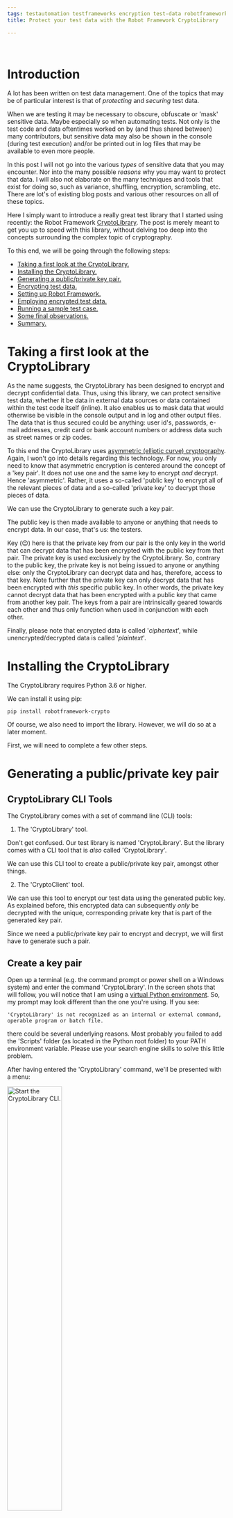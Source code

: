 ```yaml
---
tags: testautomation testframeworks encryption test-data robotframework RF_testlibraries CryptoLibrary
title: Protect your test data with the Robot Framework CryptoLibrary

---
```

<br>

<h1 class="post"> <a name="Introduction"> Introduction </a> </h1>

A lot has been written on test data management. One of the topics that may be of particular interest is that of <i>protecting</i> and <i>securing</i> test data.

When we are testing it may be necessary to obscure, obfuscate or 'mask' sensitive data. Maybe especially so when automating tests. Not only is the test code and data oftentimes worked on by (and thus shared between) many contributors, but sensitive data may also be shown in the console (during test execution) and/or be printed out in log files that may be available to even more people.

In this post I will not go into the various <i>types</i> of sensitive data that you may encounter. Nor into the many possible <i>reasons</i> why you may want to protect that data. I will also not elaborate on the many techniques and tools that exist for doing so, such as variance, shuffling, encryption, scrambling, etc. There are lot's of existing blog posts and various other resources on all of these topics.

Here I simply want to introduce a really great test library that I started using recently: the Robot Framework <a class="postanchor" href="https://github.com/Snooz82/robotframework-crypto" target="_blank">CryptoLibrary</a>. The post is merely meant to get you up to speed with this library, without delving too deep into the concepts surrounding the complex topic of cryptography.

To this end, we will be going through the following steps:

<ul>
	<li><a class="postanchor" href="#Taking a first look at the CryptoLibrary">Taking a first look at the CryptoLibrary.</a></li>
	<li><a class="postanchor" href="#Installing the CryptoLibrary">Installing the CryptoLibrary.</a></li>
	<li><a class="postanchor" href="#Generating a public/private key pair">Generating a public/private key pair.</a></li>
	<li><a class="postanchor" href="#Encrypting test data">Encrypting test data.</a></li>
	<li><a class="postanchor" href="#Setting up Robot Framework">Setting up Robot Framework.</a></li>
	<li><a class="postanchor" href="#Employing encrypted test data">Employing encrypted test data.</a></li>
	<li><a class="postanchor" href="#Running a sample test case">Running a sample test case.</a></li>
	<li><a class="postanchor" href="#Some final observations">Some final observations.</a></li>
	<li><a class="postanchor" href="#Summary">Summary.</a></li>
</ul>

<h1 class="post"> <a name="Taking a first look at the CryptoLibrary"> Taking a first look at the CryptoLibrary </a> </h1>

As the name suggests, the CryptoLibrary has been designed to encrypt and decrypt confidential data. Thus, using this library, we can protect sensitive test data, whether it be data in external data sources or data contained within the test code itself (inline). It also enables us to mask data that would otherwise be visible in the console output and in log and other output files. The data that is thus secured could be anything: user id's, passwords, e-mail addresses, credit card or bank account numbers or address data such as street names or zip codes.

To this end the CryptoLibrary uses <a class="postanchor" href="https://en.wikipedia.org/wiki/Elliptic-curve_cryptography" target="_blank">asymmetric (elliptic curve) cryptography</a>. Again, I won't go into details regarding this technology. For now, you only need to know that asymmetric encryption is centered around the concept of a 'key pair'. It does not use one and the same key to encrypt <i>and</i> decrypt. Hence 'asymmetric'. Rather, it uses a so-called 'public key' to encrypt all of the relevant pieces of data and a so-called 'private key' to decrypt those pieces of data.

We can use the CryptoLibrary to generate such a key pair.

The public key is then made available to anyone or anything that needs to encrypt data. In our case, that's us: the testers.

Key (&#128521;) here is that the private key from our pair is the only key in the world that can decrypt data that has been encrypted with the public key from that pair. The private key is used exclusively by the CryptoLibrary. So, contrary to the public key, the private key is not being issued to anyone or anything else: only the CryptoLibrary can decrypt data and has, therefore, access to that key. Note further that the private key can only decrypt data that has been encrypted with <i>this</i> specific public key. In other words, the private key cannot decrypt data that has been encrypted with a public key that came from another key pair. The keys from a pair are intrinsically geared towards each other and thus only function when used in conjunction with each other.

Finally, please note that encrypted data is called '<i>ciphertext</i>', while unencrypted/decrypted data is called '<i>plaintext</i>'.

<h1 class="post"> <a name="Installing the CryptoLibrary"> Installing the CryptoLibrary </a> </h1>

The CryptoLibrary requires Python 3.6 or higher.

We can install it using pip:

	pip install robotframework-crypto

Of course, we also need to import the library. However, we will do so at a later moment.

First, we will need to complete a few other steps.

<h1 class="post"> <a name="Generating a public/private key pair"> Generating a public/private key pair </a> </h1>

<h2 class="post"> <a name="Tools"> CryptoLibrary CLI Tools </a> </h2>

The CryptoLibrary comes with a set of command line (CLI) tools:

1) The 'CryptoLibrary' tool.

Don't get confused. Our test library is named 'CryptoLibrary'. But the library comes with a CLI tool that is <i>also</i> called 'CryptoLibrary'.

We can use this CLI tool to create a public/private key pair, amongst other things.

2) The 'CryptoClient' tool.

We can use this tool to encrypt our test data using the generated public key. As explained before, this encrypted data can subsequently <i>only</i> be decrypted with the unique, corresponding private key that is part of the generated key pair.

Since we need a public/private key pair to encrypt and decrypt, we will first have to generate such a pair.

<h2 class="post"> <a name="Create a key pair"> Create a key pair </a> </h2>

Open up a terminal (e.g. the command prompt or power shell on a Windows system) and enter the command 'CryptoLibrary'. In the screen shots that will follow, you will notice that I am using a <a class="postanchor" href="http://localhost:4000/blog/2021/02/01/Running-Robot-Framework-in-a-virtual-environment-pt-1" target="_blank">virtual Python environment</a>. So, my prompt may look different than the one you're using. If you see:

	'CryptoLibrary' is not recognized as an internal or external command, operable program or batch file.

there could be several underlying reasons. Most probably you failed to add the 'Scripts' folder (as located in the Python root folder) to your PATH environment variable. Please use your search engine skills to solve this little problem.

After having entered the 'CryptoLibrary' command, we'll be presented with a menu:

<a href="/assets/images/start_CL.JPG"><img src="/assets/images/start_CL.JPG" class="postimage" alt="Start the CryptoLibrary CLI." width="50%"></a><br>

As you can see there are four initial menu items. 'Encrypt' is the currently selected item.

I will not guide you through all of the menu items and their sub-menu's. Please see <a class="postanchor" href="https://github.com/Snooz82/robotframework-crypto#cryptolibrary-command-line-tool" target="_blank">here</a>, for an overview of all available menu items.

Since we want to create a key pair, we activate the menu item 'Open config' (using the arrow-down and enter keys). This will bring us to the following sub-menu:

<a href="/assets/images/config_key_pair.JPG"><img src="/assets/images/config_key_pair.JPG" class="postimage" alt="Configure key pair." width="50%"></a><br>

Activate menu-item 'Configure key pair'. This will then provide us with the following menu:

<a href="/assets/images/generate_key_pair.JPG"><img src="/assets/images/generate_key_pair.JPG" class="postimage" alt="Generate the key pair." width="50%"></a><br>

Select the menu item 'Generate key pair'. That will present us with a question:

<a href="/assets/images/question_regenerate.JPG"><img src="/assets/images/question_regenerate.JPG" class="postimage" alt="Regenerate the key pair yes/no." width="50%"></a><br>

This question should actually <i>only</i> come up if we had an <i>existing</i> key pair. However, due to a bug this question currently <i>always</> comes up, so regardless whether we have or have not an existing key pair. Now, if we <i>had</i> an existing key pair, then choosing 'No' would amount to aborting the creation of a new key pair. And choosing 'Yes' would delete the existing pair and then create a new pair (hence 'regenerate').

Please note that I have contacted the author of the library. He assured me he would soon fix this little bug.<a href="#footnote-1" class="postanchor"><sup>[1]</sup></a>

Having said that, we can simply choose 'Yes' in order for our key pair to be created.

But ... first we are asked if we want to save the password to disk. The password in question is meant to protect the private key of the key pair that is about to be generated. We need that private key to be protected, since it is capable of decrypting our encrypted test data. Therefore, we do not want unauthorized usage of the private key! A password helps in preventing such usage.<a href="#footnote-2" class="postanchor"><sup>[2]</sup></a>

Creating a password for the private key is mandatory. What we are being asked <i>here</i> is whether we would like to <i>save</i> that password to disk. If we answer 'Yes', two things will happen: the password we will specify will be secured through hashing and that hashed password will then be saved to disk. If we choose 'No', then the password will not be saved to disk and not be hashed. A third effect of not saving the password to disk, is that we will have to specify the (unhashed!) password as an argument when importing the library later on (as we'll see further on). So, choosing 'No' severely decreases the level of security we apply to our private key!

Therefore, let's select 'Yes'. That way our password will be secured, we won't have to remember it <i>and</i> we won't have to specify it later on as an argument in our test code. Rather, the CryptoLibrary will search for a password file in the designated folder and, when found, will extract the password from that file. More details on this in the remainder of this article.

Two things will happen now: a key pair will be generated (and saved to disk) in the background and, subsequently, we will be prompted to provide the password:

<a href="/assets/images/enter_pwd.JPG"><img src="/assets/images/enter_pwd.JPG" class="postimage" alt="Enter password." width="50%"></a><br>

Let's enter our password (twice) and press 'enter'. This will hash the specified password and then write the result to a text file on disk.

So, two keys and a password have now been generated and written to disk. Therefore, the console additionally prints the path's to:

- A <i>password_hash.json</i> file containing the (hashed) password that protects the private key.
- A <i>private_key.json</i> file containing the (AES encrypted) private key.
- A <i>public_key.key</i> file containing the public key.

Finally, the public key itself is also printed to the console.

Our console will therefore now look something like this:

<a href="/assets/images/console_output.JPG"><img src="/assets/images/console_output.JPG" class="postimage" alt="Console output." width="90%"></a><br>

Of course, the printed public key is identical to the key that is contained in the <code class="snippet">public_key.key</code> file. As explained earlier, we will later use that public key to encrypt our test data. Note, however, that you do not need to copy the public key from the console window. It is printed merely for informative purposes. Further down, we will see how the public key is retrieved and employed when we encrypt data.

Also note that, were we to <i>repeat</i> the steps to create a key pair, the <i>current</i> key pair (and password file) would be overwritten! So if, for whatever reason, you need a second pair, you will first have to move the current pair to another folder. We'll talk later about the reason why you may want to do so.

<h2 class="post"> <a name="CryptoLibrary output files"> CryptoLibrary output files </a> </h2>

The private and public keys as well as a password have now been saved to our file system, in the form of three files:

<a href="/assets/images/files.JPG"><img src="/assets/images/files.JPG" class="postimage" alt="List of files." width="75%"></a><br>

As we saw in the last screen shot of our console output, the three generated files are located in:

<code class="snippet"> your_Python_root_folder\Lib\site-packages\CryptoLibrary\keys </code>

This is the default folder that the keys (and password) are saved in and (at later stages) will also be retrieved from.

As one might expect, the default folder can be changed. This can be done through the <code class="snippet">[Open config -> Set key path]</code> menu option of the 'CryptoLibrary' CLI tool, as could be gathered from <a class="postanchor" href="/assets/images/generate_key_pair.JPG">the earlier screen shot</a>.

The contents of the files looks something like this (click the picture to enlarge):

<a href="/assets/images/contents_files.JPG"><img src="/assets/images/contents_files.JPG" class="postimage" alt="File contents." width="100%"></a><br>

Now that we have our key pair, we are ready to encrypt test data using the public key.

<h1 class="post"> <a name="Encrypting test data"> Encrypting test data </a> </h1>

To encrypt test data we will utilize the second CLI tool that comes with the library: the CryptoClient.

Make sure you have a terminal window open and then enter the command 'CryptoClient':

<a href="/assets/images/open_cryptoClient.JPG"><img src="/assets/images/open_cryptoClient.JPG" class="postimage" alt="Start the CryptoClient CLI." width="50%"></a><br>

Again, I will not elaborate on all of the available menu options. To familiarize yourself with all options, please read <a class="postanchor" href="https://github.com/Snooz82/robotframework-crypto#cryptoclient-command-line-tool" target="_blank">the relevant section</a> on the lib's project page.

Here we merely want to encrypt a piece of test data. To this end, choose menu item: 'Encrypt'.

We are then prompted for the test data that we want to encrypt. Note that the prompt specifically states 'password'. However, as mentioned before, we can encrypt <i>any</i> type of test data and not just passwords:

<a href="/assets/images/enter_test_data.JPG"><img src="/assets/images/enter_test_data.JPG" class="postimage" alt="Enter test data to encrypt." width="50%"></a><br>

Encryption will only work if we have a public key. Luckily we do, since we had generated a key pair in the previous step. The public key from that pair will be used to encrypt our data, employing one of the <a class="postanchor" href="https://en.wikipedia.org/wiki/Elliptic-curve_cryptography#Cryptographic_schemescryptographich" target="_blank">cryptographic schemes</a> of elliptic curve cryptography.

The CryptoClient will automatically search for the public key in the designated folder. That is, it will look in the default folder (<code class="snippet">your_Python_root_folder\Lib\site-packages\CryptoLibrary\keys</code>). Unless you have set a <i>different</i> folder through the 'Set key path' menu option of the CryptoLibrary CLI tool (as described earlier): in that case, it will look in the folder you have configured.

That means that we do not have to manually supply (or point to) a public key, but can simply provide the test data to encrypt and press 'enter'. This will then encrypt the data and subsequently print it out in the console window:

<a href="/assets/images/encrypted_data.JPG"><img src="/assets/images/encrypted_data.JPG" class="postimage" alt="Encrypted data in console." width="75%"></a><br>

Here I have encrypted a password for the demo site <a class="postanchor" href="https://www.saucedemo.com/" target="_blank">https://www.saucedemo.com/</a>. The password I have encrypted is 'secret_sauce'.

Note that an instruction is printed as well: <code class="snippet">use incl. "crypt:"</code>. The reason for this instruction will become apparent later on.

Copy the ciphertext (<i>including</i> the 'crypt:' prefix) from the console window. We will need it in the next step.

<h1 class="post"> <a name="Setting up Robot Framework"> Setting up Robot Framework </a> </h1>

We will now use the obtained ciphertext as our test data.

To this end, we must somehow enable Robot Framework to decrypt that ciphertext. Surely, when we enter the password into the relevant edit field of the saucedemo site, we do not want the <i>encrypted</i> data submitted. We want the original, <i> plaintext </i> version of the password.

Therefore we will now import the CryptoLibrary.

<h2 class="post"> <a name="Importing the library"> Importing the library </a> </h2>

I am assuming you have a runnable test suite file set up. If not, please create one.

Then, within your <i>Settings</i> declaration, import the CryptoLibrary as follows:

	Library     CryptoLibrary    variable_decryption=True

This will then look something like this:

<a href="/assets/images/import_cryptolib.JPG"><img src="/assets/images/import_cryptolib.JPG" class="postimage" alt="Console output." width="60%"></a><br>

We have specified an argument within the import statement. Let's take a look at it and the two other (optional) arguments that the library accepts when importing it.

<h2 class="post"> <a name="Import argument: variable_decryption"> Import argument: <i>variable_decryption</i> </a> </h2>

When the boolean parameter 'variable_decryption' is set to 'True', then, when running our test suite file, any ciphertext (<b>that is, any piece of data starting with 'crypt:'<b/>) that will be encountered (within the suite) gets decrypted  automatically (i.e. on-the-fly). When the parameter is set to 'False' (which is it's default), we will have to explicitly use the CryptoLibrary's 'Get decrypted text' keyword everywhere in our code where we need a ciphertext to be decrypted. We'll look at some examples of the latter option later on. Here (for our convenience) we'll assign value 'True' to the parameter.

<h2 class="post"> <a name="password"> Import argument: <i>password</i> </a> </h2>

The password for access to the private key can be provided to the CryptoLibrary as an argument as well:

	Library     CryptoLibrary    variable_decryption=True	password=myUnhashedPrivateKeyPassword

However, in <i>our</i> import statement this is not necessary, since we had previously saved our (hashed) password to disk. If no password is provided as import argument, the CryptoLibrary will simply look for a password file in the designated folder and, if found, will use it. As was mentioned before, you can set the folder it should look for through the 'Set key path' menu option of the CryptoLibrary CLI tool. The default folder is:

<code class="snippet">your_Python_root_folder\Lib\site-packages\CryptoLibrary\keys</code>.

If the CryptoLibrary can't find the file <i>and</i> the password is also not provided in the import statement, the CryptoLibrary will throw an error:

<a href="/assets/images/attribute_error.JPG"><img src="/assets/images/attribute_error.JPG" class="postimage" alt="Console output." width="75%"></a><br>

Please note that if you provide the password as an import argument, it will take precedence over a password file. That is, in case you have <i>both</i>, the import argument will be used and the password file will be ignored. In that situation, when you specify an <i>incorrect</i> password as import argument, the following error will occur:

<a href="/assets/images/error_incorrect_password_import.JPG"><img src="/assets/images/error_incorrect_password_import.JPG" class="postimage" alt="Error on incorrect password." width="75%"></a><br>

Since the password is incorrect, the CryptoLibrary cannot access the private key and thus spits out this error. It would be nice though if it would tell us the actual, underlying root cause, which is that the password didn't check out.<a href="#footnote-3" class="postanchor"><sup>[3]</sup></a>

<h2 class="post"> <a name="key_path"> Import argument: <i>key_path</i> </a> </h2>

Another parameter that can be passed through the import statement is 'key_path'. Through this parameter we can specify a path to the relevant private key file, overruling the currently set default folder.

As was mentioned before, the CryptoLibrary's default folder for storing key files is:

<code class="snippet">your_Python_root_folder\Lib\site-packages\CryptoLibrary\keys</code>

We can change the default folder through the 'Set key path' option of the CryptoLibrary CLI tool (see above).

Through the 'key_path' argument we can refer the CryptoLibrary to a private key file that is located in a folder different from the currently set (default) folder. This is very useful, since we can thus create multiple key pairs and place them in different folders. We can then proceed and use different public keys to encrypt different pieces of test data. Through the 'key_path' argument in the import statements of our test suites, we can point the CryptoLibrary to the proper private key files that are needed for decryption.

The path that we specify as a value to this argument can either be an absolute path or can be a path relative to the file 'cryptoutility.py'. The latter is located at:

<code class="snippet"> your_Python_root_folder\Lib\site-packages\CryptoLibrary\utils </code>

<h1 class="post"> <a name="Employing encrypted test data"> Employing encrypted test data </a> </h1>

The importing of the library was the last of our preparatory steps and we are now ready to rumble!

Thus, let's create the following test suite file:

(<i>Please note that if you click the image, the sample test suite file will be downloaded onto your device as a .robot text file!</i>)

<a href="/downloads/sample_test_suite.robot"><img src="/assets/images/crypto_test_suite.JPG" class="postimage" alt="Console output." width="100%"></a><br>

Further note that the test cases contained therein are merely meant as samples, to demonstrate the utilization of the CryptoLibrary. As such they are, naturally, simplistic and not well designed. For instance, normally you should obviously not include low-level, technical steps in your test cases.

Having said that, let's break down the test suite file.

<h2 class="post"> <a name="Settings section"> <i>Settings</i> section </a> </h2>

At the very beginning of the test suite file we see the 'Settings' section. It imports a couple of test libraries and defines a simple suite teardown.

<h2 class="post"> <a name="Variables section"> <i>Variables</i> section </a> </h2>

Next we have a 'Variables' section that declares and assigns exactly one variable: <code class="snippet">${PWD_AS_PLAINTEXT}</code>.

Seemingly in contrast to the variable's name, what is being assigned here is the encrypted (i.e. ciphertext) 'version' of the password 'secret_sauce'.

However, because we have passed <code class="snippet">variable_decryption=True</code> to the CryptoLibrary upon importing it, the lib will automatically and on-the-fly decrypt the value of any variable (within the scope of our test suite) whose value starts with <code class="snippet">crypt:</code>. The library will then proceed to <i>re-assign</i> the resulting plaintext value to that variable.

Consequently, when we use the variable name in the test cases below, it will always hold the original, unencrypted test data. Hence the name of the variable is: 'PWD_AS_PLAINTEXT'.

I will not go into <i>how</i> the library does all of this. If anyone is interested in that, they can walk though the lib's code (it's very readable).

<h2 class="post"> <a name="Test cases section"> <i>Test cases</i> section </a> </h2>

I have created a simplistic test case to demonstrate the effect of all of our preparations above.

The test case uses the SeleniumLibrary to open a browser and load the saucedemo home page. Next, it fills out and submits the log-in form that is on that home page. Finally, it checks that we subsequently land on the proper page by validating that the text 'PRODUCTS' can be found. So when running the test case, we will encounter the following two pages:

<div style="display: inline-block">
	<div style="width: 40%; float: left">
		<a href="/assets/images/sauce_labs_home.JPG">
			<img src="/assets/images/sauce_labs_home.JPG" class="postimage" alt="Sauce Labs home page." width="75%">
		</a>
	</div>

	<div style="width: 60%; float: right">
		<a href="/assets/images/sauce_labs_products.JPG"><img src="/assets/images/sauce_labs_products.JPG" class="postimage" alt="Sauce Labs products page." width="75%">
		</a>
	</div>
</div>

Naturally, we are solely interested in the line of code that employs our password variable:

	Input Password    id:password    ${PWD_AS_PLAINTEXT}

As was explained before, when that line of code is executed, the plaintext 'secret_sauce' will be entered and <i>not</i> the ciphertext. So let's run our sample test case and see what will happen.

<h1 class="post"> <a name="Running a sample test case"> Running a sample test case </a> </h1>

Play the video to see our sample test case run.

<div class="video">
	<video controls="controls" name="media" style="width:100%" title="successful">
		<source src="https://user-images.githubusercontent.com/1413615/133294348-b5e3bbd1-c705-4049-a555-894ceb73d95d.mp4" controls="controls">
	</video>
</div>

Now, what if we were to set 'variable_decription' to 'False' or remove that import argument altogether? Well, then the CryptoLibrary would no longer automatically and on-the-fly decrypt all variable values that start with 'crypt:'. Consequently, if we were to run the same test case again, then the <i>cipher</i> would be entered into the password field and the login (and thus test case) would fail.

<div style="display: inline-block">
	<div style="width: 40%; float: left">
		<a href="/assets/images/cipher_as_pwd.JPG">
			<img src="/assets/images/cipher_as_pwd.JPG" class="postimage" alt="Failed log-in." width="75%">
		</a>
	</div>

	<div style="width: 60%; float: right">
		<a href="/assets/images/failed_login_test.JPG"><img src="/assets/images/failed_login_test.JPG" class="postimage" alt="Failed login test." width="75%">
		</a>
	</div>
</div>

We would then have to use the <a class="postanchor" href="https://snooz82.github.io/robotframework-crypto/CryptoLibrary.html#Get%20Decrypted%20Text" target="_blank">'Decrypt text' keyword</a> everywhere and every time a decryption is required.

That would look something like the following:

<a href="/assets/images/using_the_decrypt_keyword.JPG"><img src="/assets/images/using_the_decrypt_keyword.JPG" class="postimage" alt="Using the decrypt keyword" width="100%"></a><br>

What has changed?

Well, our 'variable_decryption' import argument has been set to 'False'.

Further, our variable at line 11 has been renamed to reflect the fact that a cypher will be assigned to it. That is, the CryptoLibrary will no longer automatically (i.e. on-the-fly) decrypt our variable. Note that the cypher itself no longer sports the 'crypt:' prefix.

Finally, line 18 had been added to our test case: it decrypts the cypher and assigns the resulting plaintext password to the ${PWD_AS_PLAINTEXT} variable.

Please note: when 'variable_decryption' is set to 'False', you <i>can</i>, but don't <i>have to</i> remove the 'crypt:' prefixes. That is not required for the CryptoLibrary keywords to work, because any prefix will simply be ignored by them. A possible advantage of not removing the prefixes would be that you don't have to change all of your variables when you toggle 'variable_decryption' from 'True' to 'False' or vice versa.

So, thanks to the CryptoLibrary we can simply add our password to our test code, without anybody being able to obtain and abuse that password. And we do not have to come up with all sorts of inelegant work-arounds to protect our sensitive data.

But the library does even <i>more</i> for us. Let's take a closer look at that in the following sections.

<h2 class="post"> <a name="Masking the log output"> Masking the log output </a> </h2>

Another artifact that might compromise security is the Robot Framework log file.

Typically, when we call a keyword, then the log file entry for that call will also show all of the arguments passed. For instance, when we employ the 'Input Text' keyword to write a text value to an edit field of a web form, than the log file will print that text value as well. Anyone having access to the log file will be able to retrieve that value.

<a href="/assets/images/input_plaintext_in_edit.JPG"><img src="/assets/images/input_plaintext_in_edit.JPG" class="postimage" alt="Snippet from log file - plaintext in edit." width="80%"></a><br>

Luckily, the CryptoLibrary will make sure that any value it has decrypted during test execution will not be printed in the log. Rather, the value will be masked through asterisks.

<a href="/assets/images/input_cipher_in_edit.JPG"><img src="/assets/images/input_cipher_in_edit.JPG" class="postimage" alt="Snippet from log file - cipher in edit." width="80%"></a><br>

There is a slight catch though. To accomplish the masking of log entries, the CryptoLibrary keeps a list of all the <i>plaintext</i> values it has decrypted from ciphers in the current run. Any value that is on that list, will not be printed in the log. Consequently, when we create a new variable in our test suite and assign to it a (plaintext) value that is on that list (i.e. a value that is identical to a value on that list), it, too, will not be printed in the log. Even though technically speaking it has never been decrypted from a cipher.

So, if we were to have "world" somewhere decrypted from a cipher and thereafter have the following call in the same test suite:

	Log    Hello, world!	level=WARN

then when that line of code were executed we would see the following in our log:

	[WARN] Hello, ***!"

So even though we simply try to log a piece of plain text with no apparent relation to a cipher, the masking is still applied.

<h1 class="post"> <a name="Some final observations"> Some final observations </a> </h1>

<h2 class="post"> <a name="Only encrypted values assigned to a variable can be decrypted"> Only encrypted values assigned to a variable can be decrypted </a> </h2>

Ciphers have to be assigned to a variable in order for them to get decrypted. So, if we were to write the following:

<a href="/assets/images/inline_cipher.JPG"><img src="/assets/images/inline_cipher.JPG" class="postimage" alt="Snippet from log file - inline cipher." width="80%"></a><br>

then the cipher will <i>not</i> be decrypted.

Consequently, we always have to assign a cipher to a variable, either in the variables sections or through keywords such as the 'Set Variable' keyword or the 'Get Decrypted Text' keyword.

<h2 class="post"> <a name="Masking data in the console output"> Masking data in the console output </a> </h2>

As we have seen, any piece of test data that has been decrypted by the CryptoLibrary will also be masked in the Robot Framework log. Additionally, that data will be masked in the console. For instance, if we were to log our Sauce Demo password, the console would print something like:

<a href="/assets/images/console_logging.JPG"><img src="/assets/images/console_logging.JPG" class="postimage" alt="Snippet from log file - console logging." width="80%"></a><br>

However, this does not always work consistently well. For instance, when running he following line of code:

	Should Be Equal    ${PWD_AS_PLAINTEXT}    This is not the password

Then the log output would be something like the following:

<a href="/assets/images/log_vs_console.JPG"><img src="/assets/images/log_vs_console.JPG" class="postimage" alt="Snippet from log file." width="80%"></a><br>

But the console output would be something like this:

<a href="/assets/images/console_logging_wrong.JPG"><img src="/assets/images/console_logging_wrong.JPG" class="postimage" alt="Snippet from log file - console logging wrong." width="80%"></a><br>

The same happens when other keywords (e.g. 'Wait until page contains') fail.

I have created an issue for this on the library's project page.<a href="#footnote-4" class="postanchor"><sup>[4]</sup></a>

<h1 class="post"> <a name="Summary"> Summary </a> </h1>

The CryptoLibrary adds an important capability to Robot Framework: to secure sensitive and confidential test data.

It's usage is straightforward and intuitive. The CLI tools that accompany it, add a layer of flexibility and versatility to an already great library.

It is yet another example of the power and enthusiasm of the Robot Framework community and a welcome addition to an already huge ecosystem!
<hr style="border-top: 1px dashed"><br>
<p id="footnote-1">[1] See: <a class="postanchor" href="https://github.com/Snooz82/robotframework-crypto/issues/15" target="_blank">https://github.com/Snooz82/robotframework-crypto/issues/15</a>.<a class="postanchor" href="javascript:history.back()">(back)</a></p>

<p id="footnote-2">[2] Although note that this is just a first step. The password file and private key file can still be grabbed by anyone with file access and could then be used to decrypt our data. Therefore, a better idea would be to store the password in an environment variable during test execution and use that variable when importing the library: <code class="snippet">Library CryptoLibrary password=%{private_key_password}</code>. (More on importing later in the post.) Then the password is only available during execution and it will also not be logged. Final note: The password is mainly hashed to ensure the AES password is 256 characters long even though the user might enter a ridiculously short password.<a class="postanchor" href="javascript:history.back()">(back)</a></p>

<p id="footnote-3">[3] See: <a class="postanchor" href="https://github.com/Snooz82/robotframework-crypto/issues/16" target="_blank">https://github.com/Snooz82/robotframework-crypto/issues/16</a>.<a class="postanchor" href="javascript:history.back()">(back)</a></p>

<p id="footnote-4">[4] See: <a class="postanchor" href="https://github.com/Snooz82/robotframework-crypto/issues/18" target="_blank">https://github.com/Snooz82/robotframework-crypto/issues/18</a>.<a class="postanchor" href="javascript:history.back()">(back)</a></p>